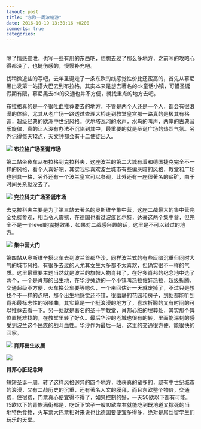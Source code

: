 ```yaml
---
layout: post
title: "东欧一周浓缩游"
date: 2016-10-19 13:30:16 +0200
comments: true
categories: 
---
```

<p>
<br />
除了情感宣泄，也写一些有用的东西吧，想想去过了那么多地方，之前写的攻略心得都没了，也挺伤感的，慢慢补充吧。
</p>
<!-- more -->
<p>
找稍微近些的写吧，去年圣诞走了一条东欧的线感觉性价比还蛮高的，首先从慕尼黑出发第一站搭大巴去到布拉格，其实本来是想去著名的ck童话小镇，可惜圣诞假期有限，慕尼黑去ck的交通也并不方便，就找重点的地方去吧。
</p>
<p>
布拉格真的是一个很吐血推荐要去的地方，不管是两个人还是一个人，都会有很浪漫的体验，尤其从老广场一路透过查理大桥走到教堂皇宫那一路真的是极其有格调，超级经典的欧洲中世纪风格。伏尔塔瓦河的水声，水鸟的叫声，两岸的古典音乐旋律，真的让人没有办法不沉陷到其中，最重要的就是圣诞广场的热烈气氛。另外记得每天12点，天文钟都会有十二使徒出入。
</p>
<p>
<img src="http://imglf0.ph.126.net/LODIOT1Bziq8in55lM9R1w==/200691658495340022.jpg" smallsrc="http://imglf2.ph.126.net/kFshOY7k4Tqx80aQwBmSbw==/200691658495340021.jpg" />
<strong>布拉格广场圣诞市场</strong>
</p>
<p>
第二站坐夜车从布拉格到克拉科夫，这座波兰的第二大城有着和德国捷克完全不一样的风格，看个人喜好吧，其实我挺喜欢波兰城市有些偏灰暗的风格，教堂和广场也别具一格，另外还有一个波兰皇宫可以参观，此外还有一座很著名的盐矿，由于时间关系就没去了。
</p>
<p>
<img src="http://imglf1.ph.126.net/xHEygss_giCHVmGjhSEOYg==/6598249542693804199.jpg" smallsrc="http://imglf1.ph.126.net/HSFPkDz2tU1iOrgFc-Tkog==/4939885841372604382.jpg" />
<strong>克拉科夫广场圣诞市场</strong><br />
</p>
<p>
去克拉科夫主要是为了第三站去著名的奥斯维辛集中营，这座二战最大的集中营完全免费参观，相当令人震撼，在德国也看过波痕瓦尔特，达豪这两个集中营，但完全不是一个level的震撼效果，如果对二战感兴趣的话，这里是不可以错过的地方。
</p>
<p>
<img src="http://imglf2.ph.126.net/jrFv9bR1V_Ygkti1-Z3MwQ==/6598075819856621444.jpg" smallsrc="http://imglf0.ph.126.net/qbG_NQiKVX9phcxuqUJlMQ==/6598237448065898715.jpg" />
<strong>集中营大门</strong>
</p>
<p>
第四站从奥斯维辛搭火车去到波兰首都华沙，同样波兰式的有些灰暗沉重但同时大气的城市风格，有很多去过的人尤其女生大多都不太喜欢，但确实很不一样的气质。这里最重要主题当然就是波兰的旗帜人物肖邦了，在好多肖邦的纪念地中选了两个，一个是肖邦的出生地，在华沙旁边的一个小镇叫热拉佐娃热拉，超级折腾，交通超级不方便，火车换公车要等嗯久，一个来回估计一天就废掉了，不过只是想找个不一样的点吧，那个出生地感觉还不错，很幽静的花园和房子，到处都能听到肖邦最标志性的钢琴曲，其实算是一个挺浪漫的地方了，喜欢折腾的又有时间的可以推荐去看一下。另一处就是著名的圣十字教堂，肖邦心脏的埋葬处，其实那个碑位置挺难找的，在教堂里转了好久。最后华沙的老城也很有的转，里面能深刻的感受到波兰这个民族的战斗血性。华沙作为最后一站，这里的交通很方便，能很快的回家。
</p>
<p>
<img src="http://imglf2.ph.126.net/MK-R66VdzmI2uWtSSki44Q==/6631325051425736342.jpg" smallsrc="http://imglf1.ph.126.net/WBhV1IApdOgEHebL685nmw==/4862480222777237161.jpg" />
<strong>肖邦出生故居</strong>
</p>
<p>
<img src="http://imglf2.ph.126.net/APJ1uuxJDtOi1UE-G0AQ3A==/6598162681275215522.jpg" smallsrc="http://imglf2.ph.126.net/uigZfKvxRdz3She700HxDA==/6598061526205640357.jpg" />
</p>
<p>
<strong>肖邦心脏纪念碑</strong>
</p>
<p>
短短圣诞一周，转了这样风格迥异的四个地方，收获真的蛮多的，既有中世纪城市的浪漫，又有二战历史的沉重，还有著名人文的膜拜，而且东欧整个物价，交通费，住宿费，门票真心便宜得不得了，如果控制的好，一天50欧以下都有可能。15欧以下的青旅满街都是，吃饭下馆子一般10欧左右就能吃到既地道又撑死的当地特色食物，火车票大巴票相对来说也比德国要便宜多得多，绝对是屌丝留学生们玩乐的天堂。
</p>
